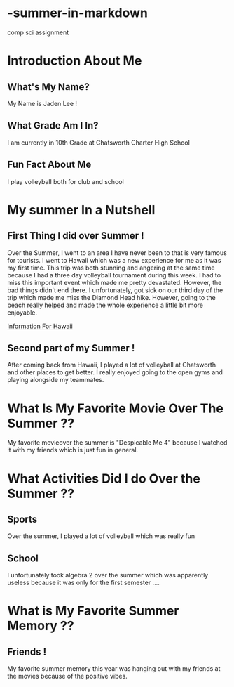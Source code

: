 # -summer-in-markdown
comp sci assignment
# Introduction About Me
<h2> What's My Name? </h2>
<p> My Name is Jaden Lee ! </p>

<h2> What Grade Am I In? </h2>
<p> I am currently in 10th Grade at Chatsworth Charter High School </p>

<h2> Fun Fact About Me </h2>
<p> I play volleyball both for club and school </p>




# My summer In a Nutshell
<h2> First Thing I did over Summer ! </h2>

<p>Over the Summer, I went to an area I have never been to that is very famous for tourists. I went to Hawaii which was a new experience for me as it was my first time. This trip was both stunning and angering at the same time because I had a three day volleyball tournament during this week. I had to miss this important event which made me pretty devastated. However, the bad things didn't end there. I unfortunately, got sick on our third day of the trip which made me miss the Diamond Head hike. However, going to the beach really helped and made the whole experience a little bit more enjoyable.</p>

[Information For Hawaii](https://www.gohawaii.com/)

<h2> Second part of my Summer ! </h2>
<p>After coming back from Hawaii, I played a lot of volleyball at Chatsworth and other places to get better. I really enjoyed going to the open gyms and playing alongside my teammates.</p>



# What Is My Favorite Movie Over The Summer ??

<p>My favorite movieover the summer is "Despicable Me 4" because I watched it with my friends which is just fun in general.</p>

# What Activities Did I do Over the Summer ??
<h2> Sports </h2>

<p> Over the summer, I played a lot of volleyball which was really fun

<h2> School </h2>

<p> I unfortunately took algebra 2 over the summer which was apparently useless because it was only for the first semester .... </p>

# What is My Favorite Summer Memory ??
<h2> Friends ! </h2>

<p> My favorite summer memory this year was hanging out with my friends at the movies because of the positive vibes. </p>
